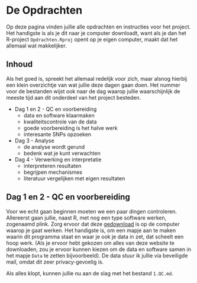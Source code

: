 # De Opdrachten

Op deze pagina vinden jullie alle opdrachten en instructies voor het project.
Het handigste is als je dit naar je computer downloadt, want als je dan het R-project `Opdrachten.Rproj` opent op je eigen computer, maakt dat het allemaal wat makkelijker.

## Inhoud

Als het goed is, spreekt het allemaal redelijk voor zich, maar alsnog hierbij een klein overzichtje van wat jullie deze dagen gaan doen. Het nummer voor de bestanden wijst ook naar de dag waarop jullie waarschijnlijk de meeste tijd aan dit onderdeel van het project besteden.

* Dag 1 en 2 - QC en voorbereiding
  * data en software klaarmaken
  * kwaliteitscontrole van de data
  * goede voorbereiding is het halve werk
  * interesante SNPs opzoeken
* Dag 3 - Analyse
  * de analyse wordt gerund
  * bedenk wat je kunt verwachten
* Dag 4 - Verwerking en interpretatie
  * interpreteren resultaten
  * begrijpen mechanismes
  * literatuur vergelijken met eigen resultaten


## Dag 1 en 2 - QC en voorbereiding

Voor we echt gaan beginnen moeten we een paar dingen controleren. Allereerst gaan jullie, naast R, met nog een type software werken, zogenaamd plink. Zorg ervoor dat deze [gedownload](http://zzz.bwh.harvard.edu/plink/download.shtml) is op de computer waarop je gaat werken. Het handigste is, om een mapje aan te maken waarin dit programma staat en waar je ook je data in zet, dat scheelt een hoop werk. (Als je ervoor hebt gekozen om alles van deze website te downloaden, zou je ervoor kunnen kiezen om de data en software samen in het mapje `Data` te zetten bijvoorbeeld). De data stuur ik jullie via beveiligde mail, omdat dit zeer privacy-gevoelig is.

Als alles klopt, kunnen jullie nu aan de slag met het bestand `1.QC.md`.
